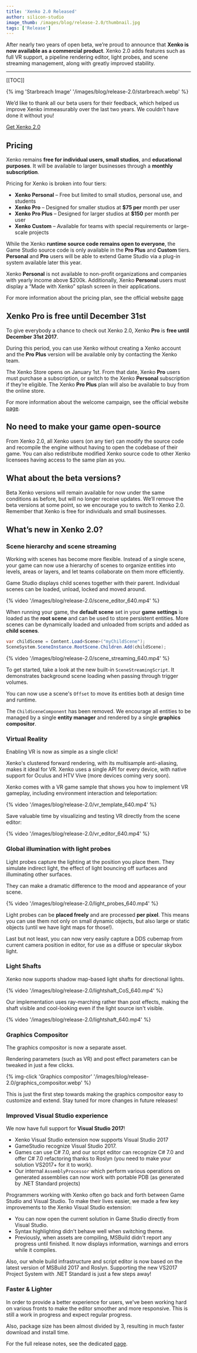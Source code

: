```yaml
---
title: 'Xenko 2.0 Released'
author: silicon-studio
image_thumb: /images/blog/release-2.0/thumbnail.jpg
tags: ['Release']
---
```


After nearly two years of open beta, we’re proud to announce that **Xenko is now available as a commercial product**. Xenko 2.0 adds features such as full VR support, a pipeline rendering editor, light probes, and scene streaming management, along with greatly improved stability.

---

[[TOC]]

{% img 'Starbreach Image' '/images/blog/release-2.0/starbreach.webp' %}

We’d like to thank all our beta users for their feedback, which helped us improve Xenko immeasurably over the last two years. We couldn’t have done it without you!

[Get Xenko 2.0](/download)

## Pricing

Xenko remains **free for individual users, small studios**, and **educational purposes**. It will be available to larger businesses through a **monthly subscription**. 

Pricing for Xenko is broken into four tiers:
 
* **Xenko Personal** – Free but limited to small studios, personal use, and students
* **Xenko Pro** – Designed for smaller studios at **$75 per** month per user
* **Xenko Pro Plus** – Designed for larger studios at **$150** per month per user
* **Xenko Custom** – Available for teams with special requirements or large-scale projects

While the Xenko **runtime source code remains open to everyone**, the Game Studio source code is only available in the **Pro Plus** and **Custom** tiers. **Personal** and **Pro** users will be able to extend Game Studio via a plug-in system available later this year.

Xenko **Personal** is not available to non-profit organizations and companies with yearly income above $200k. Additionally, Xenko **Personal** users must display a “Made with Xenko” splash screen in their applications.

For more information about the pricing plan, see the official website [page](/download/)

## Xenko Pro is free until December 31st
To give everybody a chance to check out Xenko 2.0, Xenko **Pro** is **free until December 31st 2017**.

During this period, you can use Xenko without creating a Xenko account and the **Pro Plus** version will be available only by contacting the Xenko team.

The Xenko Store opens on January 1st. From that date, Xenko **Pro** users must purchase a subscription, or switch to the Xenko **Personal** subscription if they’re eligible. The Xenko **Pro Plus** plan will also be available to buy from the online store.

For more information about the welcome campaign, see the official website [page](/download/).

## No need to make your game open-source

From Xenko 2.0, all Xenko users (on any tier) can modify the source code and recompile the engine without having to open the codebase of their game. You can also redistribute modified Xenko source code to other Xenko licensees having access to the same plan as you.

## What about the beta versions?

Beta Xenko versions will remain available for now under the same conditions as before, but will no longer receive updates. We’ll remove the beta versions at some point, so we encourage you to switch to Xenko 2.0. Remember that Xenko is free for individuals and small businesses.

## What’s new in Xenko 2.0?

### Scene hierarchy and scene streaming

Working with scenes has become more flexible. Instead of a single scene, your game can now use a hierarchy of scenes to organize entities into levels, areas or layers, and let teams collaborate on them more efficiently.

Game Studio displays child scenes together with their parent. Individual scenes can be loaded, unload, locked and moved around.

{% video '/images/blog/release-2.0/scene_editor_640.mp4' %}

When running your game, the **default scene** set in your **game settings** is loaded as the **root scene** and can be used to store persistent entities. More scenes can be dynamically loaded and unloaded from scripts and added as **child scenes**.

```csharp
var childScene = Content.Load<Scene>("myChildScene");
SceneSystem.SceneInstance.RootScene.Children.Add(childScene);
```

{% video '/images/blog/release-2.0/scene_streaming_640.mp4' %}

To get started, take a look at the new built-in `SceneStreamingScript`. It demonstrates background scene loading when passing through trigger volumes. 

You can now use a scene's `Offset` to move its entities both at design time and runtime.

The `ChildSceneComponent` has been removed. We encourage all entities to be managed by a single **entity manager** and rendered by a single **graphics compositor**.

### Virtual Reality

Enabling VR is now as simple as a single click!

Xenko's clustered forward rendering, with its multisample anti-aliasing, makes it ideal for VR. Xenko uses a single API for every device, with native support for Oculus and HTV Vive (more devices coming very soon).

Xenko comes with a VR game sample that shows you how to implement VR gameplay, including environment interaction and teleportation:

{% video '/images/blog/release-2.0/vr_template_640.mp4' %}

Save valuable time by visualizing and testing VR directly from the scene editor:

{% video '/images/blog/release-2.0/vr_editor_640.mp4' %}

### Global illumination with light probes

Light probes capture the lighting at the position you place them. They simulate indirect light, the effect of light bouncing off surfaces and illuminating other surfaces.

They can make a dramatic difference to the mood and appearance of your scene.

{% video '/images/blog/release-2.0/light_probes_640.mp4' %}

Light probes can be **placed freely** and are processed **per pixel**. This means you can use them not only on small dynamic objects, but also large or static objects (until we have light maps for those!).

Last but not least, you can now very easily capture a DDS cubemap from current camera position in editor, for use as a diffuse or specular skybox light.

### Light Shafts

Xenko now supports shadow map-based light shafts for directional lights.

{% video '/images/blog/release-2.0/lightshaft_CoS_640.mp4' %}

Our implementation uses ray-marching rather than post effects, making the shaft visible and cool-looking even if the light source isn't visible.

{% video '/images/blog/release-2.0/lightshaft_640.mp4' %}

### Graphics Compositor

The graphics compositor is now a separate asset.

Rendering parameters (such as VR) and post effect parameters can be tweaked in just a few clicks.

{% img-click 'Graphics compositor' '/images/blog/release-2.0/graphics_compositor.webp' %}

This is just the first step towards making the graphics compositor easy to customize and extend. Stay tuned for more changes in future releases! 

### Improved Visual Studio experience

We now have full support for **Visual Studio 2017**!

* Xenko Visual Studio extension now supports Visual Studio 2017
* GameStudio recognize Visual Studio 2017.
* Games can use C# 7.0, and our script editor can recognize C# 7.0 and offer C# 7.0 refactoring thanks to Roslyn (you need to make your solution VS2017+ for it to work).
* Our internal `AssemblyProcessor` which perform various operations on generated assemblies can now work with portable PDB (as generated by .NET Standard projects)

Programmers working with Xenko often go back and forth between Game Studio and Visual Studio. To make their lives easier, we made a few key improvements to the Xenko Visual Studio extension:

* You can now open the current solution in Game Studio directly from Visual Studio.
* Syntax highlighting didn't behave well when switching theme.
* Previously, when assets are compiling, MSBuild didn't report any progress until finished. It now displays information, warnings and errors while it compiles.

Also, our whole build infrastructure and script editor is now based on the latest version of MSBuild 2017 and Roslyn. Supporting the new VS2017 Project System with .NET Standard is just a few steps away!

### Faster & Lighter

In order to provide a better experience for users, we've been working hard on various fronts to make the editor smoother and more responsive. This is still a work in progress and expect regular progress.

Also, package size has been almost divided by 3, resulting in much faster download and install time.

For the full release notes, see the dedicated [page](http://doc.stride3d.net/2.0/ReleaseNotes/).
